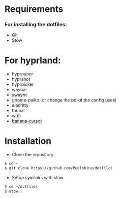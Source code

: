 # Requirements
### For installing the dotfiles:
- Git
- Stow
# For hyprland:
- hyprpaper
- hyprshot
- hyprpicker
- waybar
- swaync
- gnome-polkit (or change the polkit the config uses)
- alacritty
- thunar
- wofi
- [banana-cursor](https://github.com/ful1e5/banana-cursor)
# Installation
- Clone the repository
```sh
$ cd ~
$ git clone https://github.com/Peelshine/dotfiles
```

- Setup symlinks with stow
```sh
$ cd ~/dotfiles
$ stow .
```

